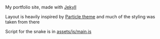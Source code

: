 My portfolio site, made with [Jekyll](https://jekyllrb.com/)

Layout is heavily inspired by [Particle theme](https://github.com/nrandecker/particle) and much of the styling was taken from there

Script for the snake is in [assets/js/main.js](assets/js/main.js)
